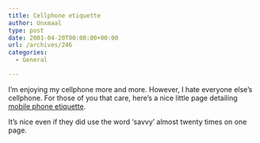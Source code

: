 ```yaml
---
title: Cellphone etiquette
author: Unxmaal
type: post
date: 2001-04-20T00:00:00+00:00
url: /archives/246
categories:
  - General

---
```

I&#8217;m enjoying my cellphone more and more. However, I hate everyone else&#8217;s cellphone. For those of you that care, here&#8217;s a nice little page detailing <A HREF="http://phoneybusiness.com/etiquette.html">mobile phone etiquette</A>. 

It&#8217;s nice even if they did use the word &#8216;savvy&#8217; almost twenty times on one page.